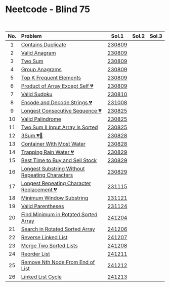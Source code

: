 # Neetcode - Blind 75

<br>

|No.|Problem|Sol.1|Sol.2|Sol.3|
|:-:|:------|:---:|:---:|:---:|
| 1|[Contains Duplicate](https://leetcode.com/problems/contains-duplicate/)|[230809](230809_01.py)|||
| 2|[Valid Anagram](https://leetcode.com/problems/valid-anagram/)|[230809](230809_02.py)|||
| 3|[Two Sum](https://leetcode.com/problems/two-sum/)|[230809](230809_03.py)|||
| 4|[Group Anagrams](https://leetcode.com/problems/group-anagrams/)|[230809](230809_04.py)|||
| 5|[Top K Frequent Elements](https://leetcode.com/problems/top-k-frequent-elements/)|[230809](230809_05.py)|||
| 6|[Product of Array Except Self :broken_heart:](https://leetcode.com/problems/product-of-array-except-self/)|[230809](230809_06.py)|||
| 7|[Valid Sudoku](https://leetcode.com/problems/valid-sudoku/)|[230810](230810_01.py)|||
| 8|[Encode and Decode Strings :broken_heart:](https://leetcode.com/problems/encode-and-decode-strings/)|[231008](231008_01.py)|||
| 9|[Longest Consecutive Sequence :broken_heart:](https://leetcode.com/problems/longest-consecutive-sequence/)|[230825](230825_01.py)|||
|10|[Valid Palindrome](https://leetcode.com/problems/valid-palindrome/)|[230825](230825_02.py)|||
|11|[Two Sum II Input Array Is Sorted](https://leetcode.com/problems/two-sum-ii-input-array-is-sorted/submissions/)|[230825](230825_03.py)|||
|12|[3Sum :broken_heart::hammer:](https://leetcode.com/problems/3sum/description/)|[230828](230828_01.py)|||
|13|[Container With Most Water](https://leetcode.com/problems/container-with-most-water/description/)|[230828](230828_02.py)|||
|14|[Trapping Rain Water :broken_heart:](https://leetcode.com/problems/trapping-rain-water/description/)|[230829](230829_01.py)|||
|15|[Best Time to Buy and Sell Stock](https://leetcode.com/problems/best-time-to-buy-and-sell-stock/submissions/)|[230829](230829_02.py)|||
|16|[Longest Substring Without Repeating Characters](https://leetcode.com/problems/longest-substring-without-repeating-characters/description/)|[230829](230829_03.py)|||
|17|[Longest Repeating Character Replacement :broken_heart:](https://leetcode.com/problems/longest-repeating-character-replacement/)|[231115](neetcode/231115.py)|||
|18|[Minimum Window Substring](https://leetcode.com/problems/minimum-window-substring/)|[231121](neetcode/231121.py)|||
|19|[Valid Parentheses](https://leetcode.com/problems/valid-parentheses/)|[231124](neetcode/231124.py)|||
|20|[Find Minimum in Rotated Sorted Array](https://leetcode.com/problems/find-minimum-in-rotated-sorted-array/)|[241204](neetcode/241204.py)|||
|21|[Search in Rotated Sorted Array](https://leetcode.com/problems/search-in-rotated-sorted-array/)|[241206](neetcode/241206.py)|||
|22|[Reverse Linked List](https://leetcode.com/problems/reverse-linked-list/)|[241207](neetcode/241207.py)|||
|23|[Merge Two Sorted Lists](https://leetcode.com/problems/merge-two-sorted-lists/)|[241208](neetcode/241208.py)|||
|24|[Reorder List](https://leetcode.com/problems/reorder-list/)|[241211](neetcode/241211.py)|||
|25|[Remove Nth Node From End of List](https://leetcode.com/problems/remove-nth-node-from-end-of-list/)|[241212](neetcode/241212.py)|||
|26|[Linked List Cycle](https://leetcode.com/problems/linked-list-cycle/)|[241213](neetcode/241213.py)|||